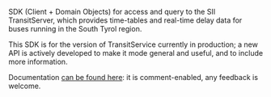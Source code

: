 SDK (Client + Domain Objects) for access and query to the SII TransitServer, which provides time-tables and real-time delay data for buses running in the South Tyrol region.

This SDK is for the version of TransitService currently in production; a new API is actively developed to make it mode general and useful, and to include more information. 

Documentation [can be found here](https://docs.google.com/a/servizist.it/document/d/1jJmH9hMi1gZDSZFmXRotRjdUPxXhpjdPRV54luUQxPI/edit?usp=sharing): it is comment-enabled, any feedback is welcome.

